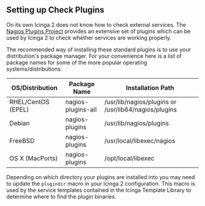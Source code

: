## Setting up Check Plugins

On its own Icinga 2 does not know how to check external services. The
[Nagios Plugins Project](https://www.nagios-plugins.org/) provides an extensive
set of plugins which can be used by Icinga 2 to check whether services are
working properly.

The recommended way of installing these standard plugins is to use your
distribution's package manager. For your convenience here is a list of package
names for some of the more popular operating systems/distributions:

OS/Distribution        | Package Name       | Installation Path
-----------------------|--------------------|---------------------------
RHEL/CentOS (EPEL)     | nagios-plugins-all | /usr/lib/nagios/plugins or /usr/lib64/nagios/plugins
Debian                 | nagios-plugins     | /usr/lib/nagios/plugins
FreeBSD                | nagios-plugins     | /usr/local/libexec/nagios
OS X (MacPorts)        | nagios-plugins     | /opt/local/libexec

Depending on which directory your plugins are installed into you may need to
update the `plugindir` macro in your Icinga 2 configuration. This macro is used
by the service templates contained in the Icinga Template Library to determine
where to find the plugin binaries.
